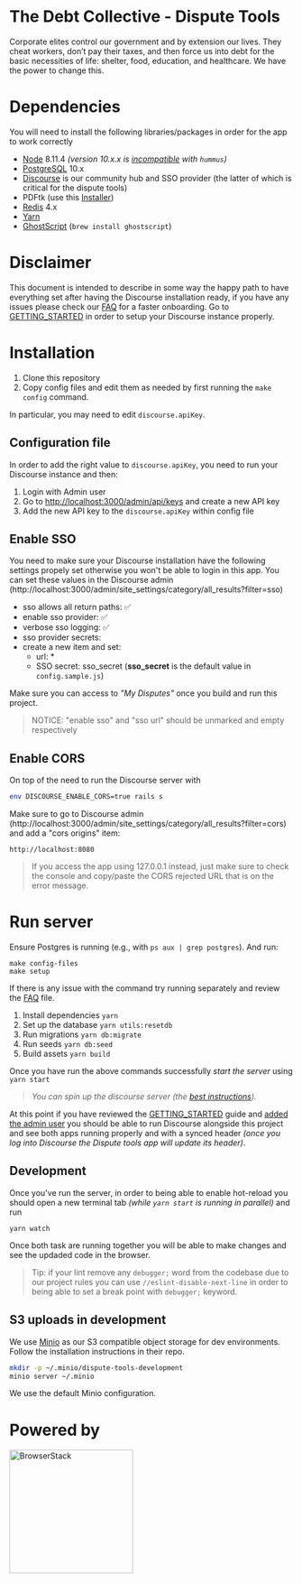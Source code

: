 # The Debt Collective - Dispute Tools

Corporate elites control our government and by extension our lives. They cheat workers, don’t pay their taxes, and then force us into debt for the basic necessities of life: shelter, food, education, and healthcare. We have the power to change this.

# Dependencies

You will need to install the following libraries/packages in order for
the app to work correctly

-   [Node](https://nodejs.org/) 8.11.4 _(version 10.x.x is [incompatible](http://pdfhummus.com/post/173608369726/hummusjs-1087) with `hummus`)_
-   [PostgreSQL](https://www.postgresql.org/) 10.x
-   [Discourse](https://github.com/discourse/discourse) is our community hub and SSO provider (the latter of which is critical for the dispute tools)
-   PDFtk (use this [Installer](https://www.pdflabs.com/tools/pdftk-the-pdf-toolkit/pdftk_server-2.02-mac_osx-10.11-setup.pkg))
-   [Redis](https://redis.io/) 4.x
-   [Yarn](https://yarnpkg.com/)
-   [GhostScript](https://www.ghostscript.com/) (`brew install ghostscript`)

# Disclaimer

This document is intended to describe in some way the happy path to have everything set after having the Discourse installation ready, if you have any issues please check our [FAQ](./FAQ.md) for a faster onboarding. Go to [GETTING_STARTED](./GETTING_STARTED.md) in order to setup your Discourse instance properly.

# Installation

1.  Clone this repository
2.  Copy config files and edit them as needed by first running the `make config` command.

In particular, you may need to edit `discourse.apiKey`.

## Configuration file

In order to add the right value to `discourse.apiKey`, you need to run your Discourse instance and then:

1.  Login with Admin user
1.  Go to [http://localhost:3000/admin/api/keys](http://localhost:3000/admin/api/keys) and create a new API key
1.  Add the new API key to the `discourse.apiKey` within config file

## Enable SSO

You need to make sure your Discourse installation have the following settings propely set otherwise you won't be able to login in this app. You can set these values in the Discourse admin (http://localhost:3000/admin/site_settings/category/all_results?filter=sso)

-   sso allows all return paths: ✅
-   enable sso provider: ✅
-   verbose sso logging: ✅
-   sso provider secrets:
-   create a new item and set:
    -   url: \*
    -   SSO secret: sso_secret (**sso_secret** is the default value in `config.sample.js`)

Make sure you can access to _"My Disputes"_ once you build and run this project.

> NOTICE: "enable sso" and "sso url" should be unmarked and empty respectively

## Enable CORS

On top of the need to run the Discourse server with

```bash
env DISCOURSE_ENABLE_CORS=true rails s
```

Make sure to go to Discourse admin (http://localhost:3000/admin/site_settings/category/all_results?filter=cors) and add a "cors origins" item:

```
http://localhost:8080
```

> If you access the app using 127.0.0.1 instead, just make sure to check the console and copy/paste the CORS rejected URL that is on the error message.

# Run server

Ensure Postgres is running (e.g., with `ps aux | grep postgres`). And run:

```
make config-files
make setup
```

If there is any issue with the command try running separately and review the [FAQ](./FAQ.md) file.

1.  Install dependencies `yarn`
1.  Set up the database `yarn utils:resetdb`
1.  Run migrations `yarn db:migrate`
1.  Run seeds `yarn db:seed`
1.  Build assets `yarn build`

Once you have run the above commands successfully _start the server_ using `yarn start`

> _You can spin up the discourse server (the [best
> instructions](https://github.com/discourse/discourse/blob/master/docs/DEVELOPER-ADVANCED.md))._

At this point if you have reviewed the [GETTING_STARTED](./GETTING_STARTED.md) guide and [added the admin user](./HOW_TO.md) you should be able to run Discourse alongside this project and see both apps running properly and with a synced header _(once you log into Discourse the Dispute tools app will update its header)_.

## Development

Once you've run the server, in order to being able to enable hot-reload you should open a new terminal tab _(while `yarn start` is running in parallel)_ and run

```
yarn watch
```

Once both task are running together you will be able to make changes and see the updaded code in the browser.

> Tip: if your lint remove any `debugger;` word from the codebase due to our project rules you can use `//eslint-disable-next-line` in order to being able to set a break point with `debugger;` keyword.

## S3 uploads in development

We use [Minio](https://github.com/minio/minio) as our S3 compatible object storage for dev environments. Follow the installation instructions in their repo.

```sh
mkdir -p ~/.minio/dispute-tools-development
minio server ~/.minio
```

We use the default Minio configuration.

# Powered by

[<img src="https://www.browserstack.com/images/layout/browserstack-logo-600x315.png" alt="BrowserStack" width="219"/>](http://browserstack.com/)
